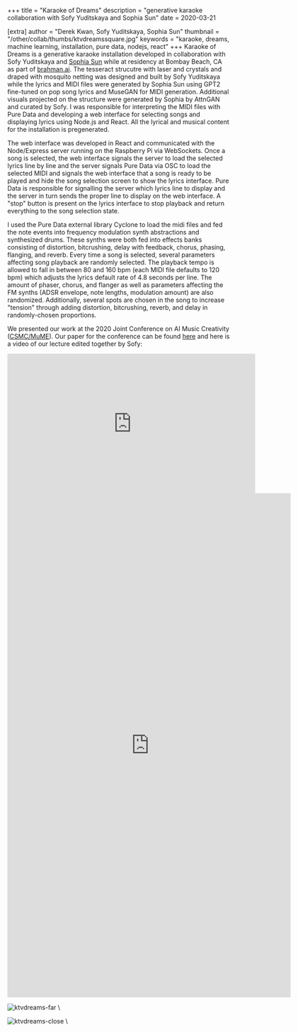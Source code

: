 +++
title = "Karaoke of Dreams"
description = "generative karaoke collaboration with Sofy Yuditskaya and Sophia Sun"
date = 2020-03-21

[extra]
author = "Derek Kwan, Sofy Yuditskaya, Sophia Sun"
thumbnail = "/other/collab/thumbs/ktvdreamssquare.jpg"
keywords = "karaoke, dreams, machine learning, installation, pure data, nodejs, react"
+++
Karaoke of Dreams is a generative karaoke installation developed in collaboration with Sofy Yuditskaya and [Sophia Sun](http://cseweb.ucsd.edu/~shs066/) while at residency at Bombay Beach, CA as part of [brahman.ai](https://brahman.ai/). The tesseract strucutre with laser and crystals and draped with mosquito netting was designed and built by Sofy Yuditskaya while the lyrics and MIDI files were generated by Sophia Sun using GPT2 fine-tuned on pop song lyrics and MuseGAN for MIDI generation. Additional visuals projected on the structure were generated by Sophia by AttnGAN and curated by Sofy. I was responsible for interpreting the MIDI files with Pure Data and developing a web interface for selecting songs and displaying lyrics using Node.js and React. All the lyrical and musical content for the installation is pregenerated.

The web interface was developed in React and communicated with the Node/Express server running on the Raspberry Pi via WebSockets. Once a song is selected, the web interface signals the server to load the selected lyrics line by line and the server signals Pure Data via OSC to load the selected MIDI and signals the web interface that a song is ready to be played and hide the song selection screen to show the lyrics interface. Pure Data is responsible for signalling the server which lyrics line to display and the server in turn sends the proper line to display on the web interface. A "stop" button is present on the lyrics interface to stop playback and return everything to the song selection state.

I used the Pure Data external library Cyclone to load the midi files and fed the note events into frequency modulation synth abstractions and synthesized drums. These synths were both fed into effects banks consisting of distortion, bitcrushing, delay with feedback, chorus, phasing, flanging, and reverb. Every time a song is selected, several parameters affecting song playback are randomly selected. The playback tempo is allowed to fall in between 80 and 160 bpm (each MIDI file defaults to 120 bpm) which adjusts the lyrics default rate of 4.8 seconds per line. The amount of phaser, chorus, and flanger as well as parameters affecting the FM synths (ADSR envelope, note lengths, modulation amount) are also randomized. Additionally, several spots are chosen in the song to increase "tension" through adding distortion, bitcrushing, reverb, and delay in randomly-chosen proportions. 

We presented our work at the 2020 Joint Conference on AI Music Creativity ([CSMC/MuME](https://boblsturm.github.io/aimusic2020/)). Our paper for the conference can be found [here](/res/CSMC__MuMe_2020_paper_5.pdf) and here is a video of our lecture edited together by Sofy:

<iframe width="560" height="315" src="https://www.youtube.com/embed/YVYUmCHzzH8" frameborder="0" allow="accelerometer; autoplay; clipboard-write; encrypted-media; gyroscope; picture-in-picture" allowfullscreen></iframe>

<iframe src="https://player.vimeo.com/video/400429564" width="640" height="1138" frameborder="0" allow="autoplay; fullscreen" allowfullscreen></iframe>

![ktvdreams-far](/other/collab/images/ktvdreams_far.jpg) \

![ktvdreams-close](/other/collab/images/ktvdreams_close.jpg) \


	
